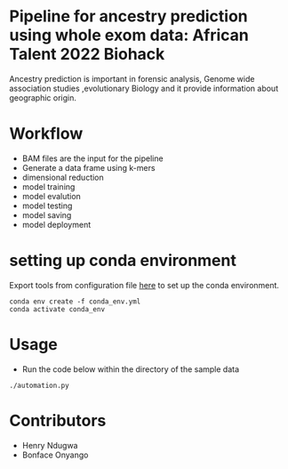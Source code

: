 # Pipeline for ancestry prediction using whole exom data: African Talent 2022 Biohack 
Ancestry prediction is important in forensic analysis, Genome wide association studies ,evolutionary Biology and it provide information about geographic origin. 
#  Workflow
- BAM files are the input for the pipeline
- Generate a data frame using k-mers
- dimensional reduction
- model training
- model evalution
- model testing 
- model saving
- model deployment
# setting up conda environment
Export tools from configuration file [here](https://github.com/bonfaceonyango/biohack_ml_ancestry/blob/main/conda_env/conda_env.yml) to set up the conda environment.
```
conda env create -f conda_env.yml
conda activate conda_env
```
# Usage
- Run the code below within the directory of the sample data
```
./automation.py
````

# Contributors
- Henry Ndugwa
- Bonface Onyango
